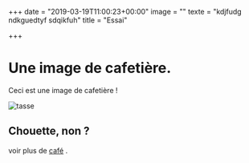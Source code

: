 +++
date = "2019-03-19T11:00:23+00:00"
image = ""
texte = "kdjfudg ndkguedtyf sdqikfuh"
title = "Essai"

+++
# Une image de cafetière.

Ceci est une image de cafetière !

![tasse](/uploads/the-noir.png "tasse")

## Chouette, non ?

voir plus de [café](../cafe-fake-md/ "fake") .